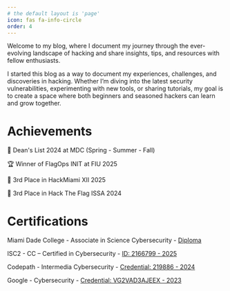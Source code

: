 ```yaml
---
# the default layout is 'page'
icon: fas fa-info-circle
order: 4
---
```

Welcome to my blog, where I document my journey through the ever-evolving landscape of hacking and share insights, tips, and resources with fellow enthusiasts.

I started this blog as a way to document my experiences, challenges, and discoveries in hacking. Whether I’m diving into the latest security vulnerabilities, experimenting with new tools, or sharing tutorials, my goal is to create a space where both beginners and seasoned hackers can learn and grow together.

# Achievements
🦈  Dean's List 2024 at MDC (Spring - Summer - Fall)

🏆  Winner of FlagOps INIT at FIU 2025

🥉  3rd Place in HackMiami XII 2025 

🥉  3rd Place in Hack The Flag ISSA 2024
# Certifications
Miami Dade College - Associate in Science Cybersecurity - [Diploma](https://drive.google.com/file/d/17JDRAnqEfhfZ75Qxp4g5wmfq4viUQ0Sq/view?usp=sharing)

ISC2 - CC – Certified in Cybersecurity - [ID: 2166799 - 2025](https://drive.google.com/file/d/175reiPL9FvTDty4E_829dRcManqLOoYM/view?usp=sharing)

Codepath - Intermedia Cybersecurity - [Credential: 219886 - 2024](https://drive.google.com/file/d/1yQm0ELcAhqzJYg3GDKOjL8MBtrKTjrv2/view?usp=sharing)

Google - Cybersecurity - [Credential: VG2VAD3AJEEX - 2023](https://drive.google.com/file/d/1FygBvxLnTAVakfteoXvAEF7CVVuZtYFs/view?usp=sharing)
